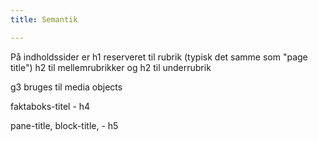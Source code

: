 ```yaml
---
title: Semantik

---
```


På indholdssider er h1 reserveret til rubrik (typisk det samme som "page title")
h2 til mellemrubrikker og h2 til underrubrik

g3 bruges til media objects

faktaboks-titel - h4

pane-title, block-title, - h5
